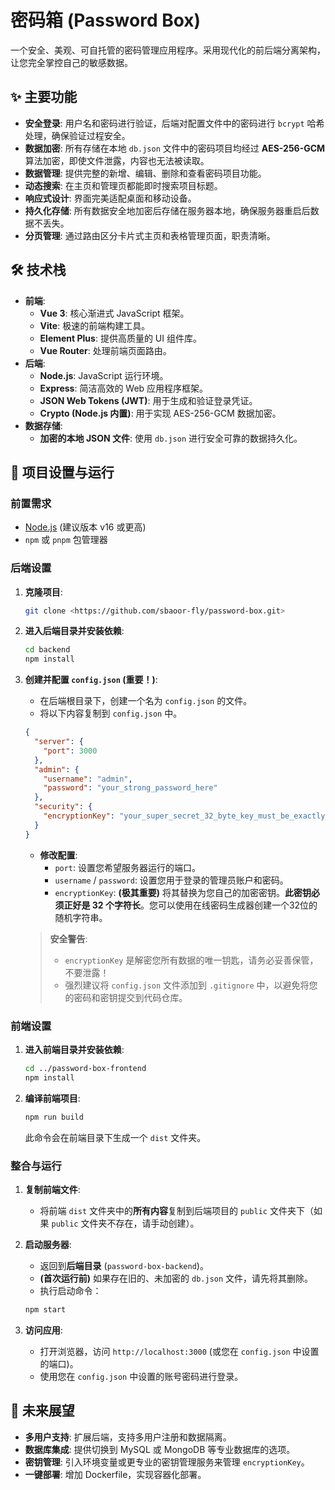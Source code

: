 # 密码箱 (Password Box)

一个安全、美观、可自托管的密码管理应用程序。采用现代化的前后端分离架构，让您完全掌控自己的敏感数据。

## ✨ 主要功能

- **安全登录**: 用户名和密码进行验证，后端对配置文件中的密码进行 `bcrypt` 哈希处理，确保验证过程安全。
- **数据加密**: 所有存储在本地 `db.json` 文件中的密码项目均经过 **AES-256-GCM** 算法加密，即使文件泄露，内容也无法被读取。
- **数据管理**: 提供完整的新增、编辑、删除和查看密码项目功能。
- **动态搜索**: 在主页和管理页都能即时搜索项目标题。
- **响应式设计**: 界面完美适配桌面和移动设备。
- **持久化存储**: 所有数据安全地加密后存储在服务器本地，确保服务器重启后数据不丢失。
- **分页管理**: 通过路由区分卡片式主页和表格管理页面，职责清晰。

## 🛠️ 技术栈

- **前端**:
  - **Vue 3**: 核心渐进式 JavaScript 框架。
  - **Vite**: 极速的前端构建工具。
  - **Element Plus**: 提供高质量的 UI 组件库。
  - **Vue Router**: 处理前端页面路由。
- **后端**:
  - **Node.js**: JavaScript 运行环境。
  - **Express**: 简洁高效的 Web 应用程序框架。
  - **JSON Web Tokens (JWT)**: 用于生成和验证登录凭证。
  - **Crypto (Node.js 内置)**: 用于实现 AES-256-GCM 数据加密。
- **数据存储**:
  - **加密的本地 JSON 文件**: 使用 `db.json` 进行安全可靠的数据持久化。

## 🚀 项目设置与运行

### 前置需求

- [Node.js](https://nodejs.org/) (建议版本 v16 或更高)
- `npm` 或 `pnpm` 包管理器

### 后端设置

1.  **克隆项目**:
    ```bash
    git clone <https://github.com/sbaoor-fly/password-box.git>
    ```

2.  **进入后端目录并安装依赖**:
    ```bash
    cd backend
    npm install
    ```

3.  **创建并配置 `config.json` (重要！)**:
    - 在后端根目录下，创建一个名为 `config.json` 的文件。
    - 将以下内容复制到 `config.json` 中。
    ```json
    {
      "server": {
        "port": 3000
      },
      "admin": {
        "username": "admin",
        "password": "your_strong_password_here"
      },
      "security": {
        "encryptionKey": "your_super_secret_32_byte_key_must_be_exactly_this_long"
      }
    }
    ```
    - **修改配置**:
        - `port`: 设置您希望服务器运行的端口。
        - `username` / `password`: 设置您用于登录的管理员账户和密码。
        - `encryptionKey`: **(极其重要)** 将其替换为您自己的加密密钥。**此密钥必须正好是 32 个字符长**。您可以使用在线密码生成器创建一个32位的随机字符串。

    > **安全警告**:
    > - `encryptionKey` 是解密您所有数据的唯一钥匙，请务必妥善保管，不要泄露！
    > - 强烈建议将 `config.json` 文件添加到 `.gitignore` 中，以避免将您的密码和密钥提交到代码仓库。

### 前端设置

1.  **进入前端目录并安装依赖**:
    ```bash
    cd ../password-box-frontend 
    npm install
    ```

2.  **编译前端项目**:
    ```bash
    npm run build
    ```
    此命令会在前端目录下生成一个 `dist` 文件夹。

### 整合与运行

1.  **复制前端文件**:
    - 将前端 `dist` 文件夹中的**所有内容**复制到后端项目的 `public` 文件夹下（如果 `public` 文件夹不存在，请手动创建）。

2.  **启动服务器**:
    - 返回到**后端目录** (`password-box-backend`)。
    - **(首次运行前)** 如果存在旧的、未加密的 `db.json` 文件，请先将其删除。
    - 执行启动命令：
    ```bash
    npm start
    ```

3.  **访问应用**:
    - 打开浏览器，访问 `http://localhost:3000` (或您在 `config.json` 中设置的端口)。
    - 使用您在 `config.json` 中设置的账号密码进行登录。

## 📝 未来展望

- **多用户支持**: 扩展后端，支持多用户注册和数据隔离。
- **数据库集成**: 提供切换到 MySQL 或 MongoDB 等专业数据库的选项。
- **密钥管理**: 引入环境变量或更专业的密钥管理服务来管理 `encryptionKey`。
- **一键部署**: 增加 Dockerfile，实现容器化部署。

